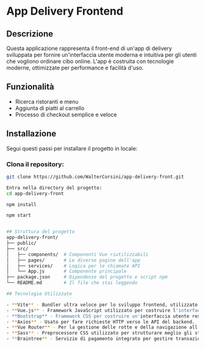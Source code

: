 # App Delivery Frontend

## Descrizione
Questa applicazione rappresenta il front-end di un'app di delivery sviluppata per fornire un'interfaccia utente moderna e intuitiva per gli utenti che vogliono ordinare cibo online. L'app è costruita con tecnologie moderne, ottimizzate per performance e facilità d'uso.

## Funzionalità
- Ricerca ristoranti e menu
- Aggiunta di piatti al carrello
- Processo di checkout semplice e veloce

## Installazione
Segui questi passi per installare il progetto in locale:

### Clona il repository:
```bash
git clone https://github.com/WalterCorsini/app-delivery-front.git

Entra nella directory del progetto:
cd app-delivery-front

npm install

npm start


## Struttura del progetto
app-delivery-front/
├── public/
├── src/
│   ├── components/  # Componenti Vue riutilizzabili
│   ├── pages/       # Le diverse pagine dell'app
│   ├── services/    # Logica per le chiamate API
│   └── App.js       # Componente principale
├── package.json     # Dipendenze del progetto e script npm
└── README.md        # Il file che stai leggendo

## Tecnologie Utilizzate

- **Vite** - Bundler ultra veloce per lo sviluppo frontend, utilizzato per costruire e ottimizzare il progetto.
- **Vue.js** - Framework JavaScript utilizzato per costruire l'interfaccia utente e gestire il rendering dei componenti.
- **Bootstrap** - Framework CSS per costruire un'interfaccia utente responsiva e moderna.
- **Axios** - Usato per fare richieste HTTP verso le API del backend.
- **Vue Router** - Per la gestione delle rotte e della navigazione all'interno dell'applicazione.
- **Sass** - Preprocessore CSS utilizzato per strutturare meglio gli stili e utilizzare funzionalità avanzate del CSS.
- **Braintree** - Servizio di pagamento integrato per gestire transazioni sicure e rapide.
